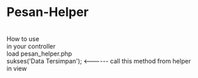 # Pesan-Helper
<br />
How to use 
<br />
in your controller 
<br />
load pesan_helper.php
<br />
sukses('Data Tersimpan'); <------ call this method from helper
<br />
in view
<br />
<?php echo tampil_pesan(); ?>
